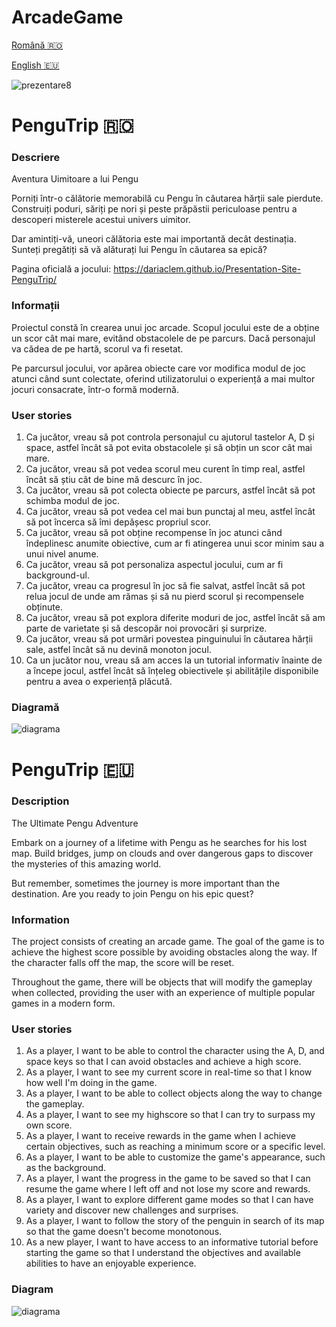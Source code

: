 # ArcadeGame

[Română :romania:](#pengutrip-romania)

[English :eu:](#pengutrip-eu)

![prezentare8](https://user-images.githubusercontent.com/91901282/236703372-da5be053-dbe5-4ab5-8c81-aadc0411feab.png)

# PenguTrip :romania:

### Descriere

Aventura Uimitoare a lui Pengu

Porniți într-o călătorie memorabilă cu Pengu în căutarea hărții sale pierdute. Construiți poduri, săriți pe nori și peste prăpăstii periculoase pentru a descoperi misterele acestui univers uimitor.

Dar amintiți-vă, uneori călătoria este mai importantă decât destinația. Sunteți pregătiți să vă alăturați lui Pengu în căutarea sa epică?

Pagina oficială a jocului: https://dariaclem.github.io/Presentation-Site-PenguTrip/

### Informații

Proiectul constă în crearea unui joc arcade. Scopul jocului este de a obține un scor cât mai mare, evitând obstacolele de pe parcurs. Dacă personajul va cădea de pe hartă, scorul va fi resetat.

Pe parcursul jocului, vor apărea obiecte care vor modifica modul de joc atunci când sunt colectate, oferind utilizatorului o experiență a mai multor jocuri consacrate, într-o formă modernă.

### User stories

1. Ca jucător, vreau să pot controla personajul cu ajutorul tastelor A, D și space, astfel încât să pot evita obstacolele și să obțin un scor cât mai mare.
2. Ca jucător, vreau să pot vedea scorul meu curent în timp real, astfel încât să știu cât de bine mă descurc în joc.
3. Ca jucător, vreau să pot colecta obiecte pe parcurs, astfel încât să pot schimba modul de joc.
4. Ca jucător, vreau să pot vedea cel mai bun punctaj al meu, astfel încât să pot încerca să îmi depășesc propriul scor.
5. Ca jucător, vreau să pot obține recompense în joc atunci când îndeplinesc anumite obiective, cum ar fi atingerea unui scor minim sau a unui nivel anume.
6. Ca jucător, vreau să pot personaliza aspectul jocului, cum ar fi background-ul.
7. Ca jucător, vreau ca progresul în joc să fie salvat, astfel încât să pot relua jocul de unde am rămas și să nu pierd scorul și recompensele obținute.
8. Ca jucător, vreau să pot explora diferite moduri de joc, astfel încât să am parte de varietate și să descopăr noi provocări și surprize.
9. Ca jucător, vreau să pot urmări povestea pinguinului în căutarea hărții sale, astfel încât să nu devină monoton jocul.
10. Ca un jucător nou, vreau să am acces la un tutorial informativ înainte de a începe jocul, astfel încât să înțeleg obiectivele și abilitățile disponibile pentru a avea o experiență plăcută.

### Diagramă

![diagrama](https://github.com/DariaClem/ArcadeGame/assets/91901282/16556d0e-4270-4d62-8faa-5b2cb7fdfcff)

# PenguTrip :eu:

### Description

The Ultimate Pengu Adventure

Embark on a journey of a lifetime with Pengu as he searches for his lost map. Build bridges, jump on clouds and over dangerous gaps to discover the mysteries of this amazing world.

But remember, sometimes the journey is more important than the destination. Are you ready to join Pengu on his epic quest?

### Information
The project consists of creating an arcade game. The goal of the game is to achieve the highest score possible by avoiding obstacles along the way. If the character falls off the map, the score will be reset.

Throughout the game, there will be objects that will modify the gameplay when collected, providing the user with an experience of multiple popular games in a modern form.

### User stories
1. As a player, I want to be able to control the character using the A, D, and space keys so that I can avoid obstacles and achieve a high score.
2. As a player, I want to see my current score in real-time so that I know how well I'm doing in the game.
3. As a player, I want to be able to collect objects along the way to change the gameplay.
4. As a player, I want to see my highscore so that I can try to surpass my own score.
5. As a player, I want to receive rewards in the game when I achieve certain objectives, such as reaching a minimum score or a specific level.
6. As a player, I want to be able to customize the game's appearance, such as the background.
7. As a player, I want the progress in the game to be saved so that I can resume the game where I left off and not lose my score and rewards.
8. As a player, I want to explore different game modes so that I can have variety and discover new challenges and surprises.
9. As a player, I want to follow the story of the penguin in search of its map so that the game doesn't become monotonous.
10. As a new player, I want to have access to an informative tutorial before starting the game so that I understand the objectives and available abilities to have an enjoyable experience.

### Diagram

![diagrama](https://github.com/DariaClem/ArcadeGame/assets/91901282/16556d0e-4270-4d62-8faa-5b2cb7fdfcff)

